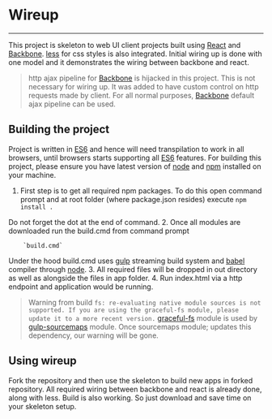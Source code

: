 # Wireup #

----------
This project is skeleton to web UI client projects built using [React](http://facebook.github.io/react/ "React") and [Backbone](http://backbonejs.org/ "Backbone"). [less](http://lesscss.org/ "Less") for css styles is also integrated.
Initial wiring up is done with one model and it demonstrates the wiring between backbone and react.

> http ajax pipeline for [Backbone](http://backbonejs.org/ "Backbone") is hijacked in this project. This is not necessary for wiring up. It was added to have custom control on http requests made by client.
> For all normal purposes, [Backbone](http://backbonejs.org/ "Backbone") default ajax pipeline can be used.


## Building the project ##
Project is written in [ES6](http://exploringjs.com/es6/ch_about-es6.html "ES6") and hence will need transpilation to work in all browsers, until browsers starts supporting all [ES6](http://exploringjs.com/es6/ch_about-es6.html "ES6") features.
For building this project, please ensure you have latest version of [node](https://nodejs.org/en/ "NodeJs") and [npm](https://www.npmjs.com/ "npm") installed on your machine.

1. First step is to get all required npm packages. To do this open command prompt and at root folder (where package.json resides) execute
		`npm install .`

Do not forget the dot at the end of command.
2. Once all modules are downloaded run the build.cmd from command prompt

		`build.cmd`

Under the hood build.cmd uses [gulp](http://gulpjs.com/ "gulp") streaming build system and [babel](https://babeljs.io/ "babel") compiler through [node](https://nodejs.org/en/ "NodeJs").
3. All required files will be dropped in out directory as well as alongside the files in app folder.
4. Run index.html via a http endpoint and application would be running.


> Warning from build 
`fs: re-evaluating native module sources is not supported. If you are using the graceful-fs module, please update it to a more recent version.`
> [graceful-fs](https://www.npmjs.com/package/graceful-fs "graceful-fs") module is used by [gulp-sourcemaps](https://www.npmjs.com/package/gulp-sourcemaps "gulp-sourcemaps") module. Once sourcemaps module; updates this dependency, our warning will be gone.


## Using wireup ##
Fork the repository and then use the skeleton to build new apps in forked repository.
All required wiring between backbone and react is already done, along with less.
Build is also working. So just download and save time on your skeleton setup.